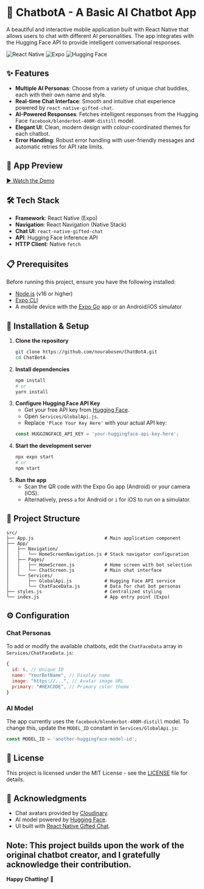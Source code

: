 # 🤖 ChatbotA - A Basic AI Chatbot App

A beautiful and interactive mobile application built with React Native that allows users to chat with different AI personalities. The app integrates with the Hugging Face API to provide intelligent conversational responses.

![React Native](https://img.shields.io/badge/React_Native-20232A?style=for-the-badge&logo=react&logoColor=61DAFB)
![Expo](https://img.shields.io/badge/Expo-1B1F23?style=for-the-badge&logo=expo&logoColor=white)
![Hugging Face](https://img.shields.io/badge/Hugging%20Face-FFD21E?style=for-the-badge&logo=huggingface&logoColor=black)

## ✨ Features
- **Multiple AI Personas**: Choose from a variety of unique chat buddies, each with their own name and style.
- **Real-time Chat Interface**: Smooth and intuitive chat experience powered by `react-native-gifted-chat`.
- **AI-Powered Responses**: Fetches intelligent responses from the Hugging Face `facebook/blenderbot-400M-distill` model.
- **Elegant UI**: Clean, modern design with colour-coordinated themes for each chatbot.
- **Error Handling**: Robust error handling with user-friendly messages and automatic retries for API rate limits.

## 📸 App Preview
[▶️ Watch the Demo](assets/Demo.mp4)

## 🛠️ Tech Stack

- **Framework**: React Native (Expo)
- **Navigation**: React Navigation (Native Stack)
- **Chat UI**: `react-native-gifted-chat`
- **API**: Hugging Face Inference API
- **HTTP Client**: Native `fetch`

## 📋 Prerequisites
Before running this project, ensure you have the following installed:
- [Node.js](https://nodejs.org/) (v16 or higher)
- [Expo CLI](https://docs.expo.dev/get-started/installation/)
- A mobile device with the [Expo Go](https://expo.dev/client) app or an Android/iOS simulator

## 🚀 Installation & Setup
1.  **Clone the repository**
    ```bash
    git clone https://github.com/nourabosen/ChatBotA.git
    cd ChatBotA
    ```
2.  **Install dependencies**
    ```bash
    npm install
    # or
    yarn install
    ```
3.  **Configure Hugging Face API Key**
    - Get your free API key from [Hugging Face](https://huggingface.co/docs/api-inference/quicktour).
    - Open `Services/GlobalApi.js`.
    - Replace `'Place Your Key Here'` with your actual API key:
    ```javascript
    const HUGGINGFACE_API_KEY = 'your-huggingface-api-key-here';
    ```
4.  **Start the development server**
    ```bash
    npx expo start
    # or
    npm start
    ```
5.  **Run the app**
    - Scan the QR code with the Expo Go app (Android) or your camera (iOS).
    - Alternatively, press `a` for Android or `i` for iOS to run on a simulator.

## 📁 Project Structure
```
src/
├── App.js                          # Main application component
├── App/
│   ├── Navigation/
│   │   └── HomeScreenNavigation.js # Stack navigator configuration
│   ├── Pages/
│   │   ├── HomeScreen.js           # Home screen with bot selection
│   │   └── ChatScreen.js           # Main chat interface
│   └── Services/
│       ├── GlobalApi.js            # Hugging Face API service
│       └── ChatFaceData.js         # Data for chat bot personas
├── styles.js                       # Centralized styling
└── index.js                        # App entry point (Expo)
```

## ⚙️ Configuration
### Chat Personas
To add or modify the available chatbots, edit the `ChatFaceData` array in `Services/ChatFaceData.js`:
```javascript
{
  id: 6, // Unique ID
  name: "YourBotName", // Display name
  image: "https://...", // Avatar image URL
  primary: "#HEXCODE", // Primary color theme
}
```

### AI Model
The app currently uses the `facebook/blenderbot-400M-distill` model. To change this, update the `MODEL_ID` constant in `Services/GlobalApi.js`:
```javascript
const MODEL_ID = 'another-huggingface-model-id';
```

## 📄 License

This project is licensed under the MIT License - see the [LICENSE](LICENSE) file for details.

## 🙏 Acknowledgments
- Chat avatars provided by [Cloudinary](https://cloudinary.com/).
- AI model powered by [Hugging Face](https://huggingface.co/).
- UI built with [React Native Gifted Chat](https://github.com/FaridSafi/react-native-gifted-chat).

Note: This project builds upon the work of the original chatbot creator, and I gratefully acknowledge their contribution.
---

**Happy Chatting!** 🎉
